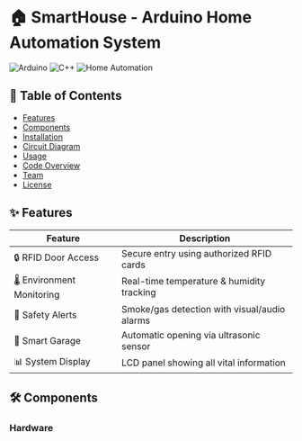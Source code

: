# 🏠 SmartHouse - Arduino Home Automation System

![Arduino](https://img.shields.io/badge/-Arduino-00979D?logo=arduino&logoColor=white)
![C++](https://img.shields.io/badge/-C++-00599C?logo=c%2B%2B&logoColor=white)
![Home Automation](https://img.shields.io/badge/-Home_Automation-4285F4)

## 📝 Table of Contents
- [Features](#-features)
- [Components](#-components)
- [Installation](#-installation)
- [Circuit Diagram](#-circuit-diagram)
- [Usage](#-usage)
- [Code Overview](#-code-overview)
- [Team](#-team)
- [License](#-license)

## ✨ Features
| Feature | Description |
|---------|-------------|
| 🔒 RFID Door Access | Secure entry using authorized RFID cards |
| 🌡️ Environment Monitoring | Real-time temperature & humidity tracking |
| 🚨 Safety Alerts | Smoke/gas detection with visual/audio alarms |
| 🚗 Smart Garage | Automatic opening via ultrasonic sensor |
| 📊 System Display | LCD panel showing all vital information |

## 🛠️ Components
### Hardware
